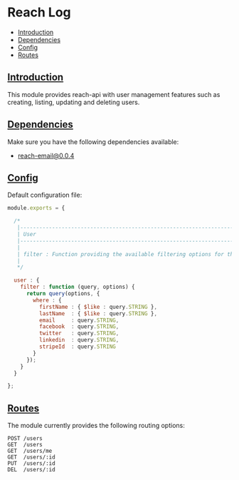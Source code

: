 # Reach Log

  - [Introduction](#introduction)
  - [Dependencies](#dependencies)
  - [Config](#config)
  - [Routes](#routes)

## [Introduction](#introduction)

This module provides reach-api with user management features such as creating, listing, updating and deleting users.

## [Dependencies](#dependencies)

Make sure you have the following dependencies available:

 - reach-email@0.0.4

## [Config](#config)

Default configuration file:

```js
module.exports = {

  /*
   |--------------------------------------------------------------------------------
   | User
   |--------------------------------------------------------------------------------
   |
   | filter : Function providing the available filtering options for the user
   |
   */

  user : {
    filter : function (query, options) {
      return query(options, {
        where : {
          firstName : { $like : query.STRING },
          lastName  : { $like : query.STRING },
          email     : query.STRING,
          facebook  : query.STRING,
          twitter   : query.STRING,
          linkedin  : query.STRING,
          stripeId  : query.STRING
        }
      });
    }
  }

};
```

## [Routes](#routes)

The module currently provides the following routing options:

```
POST /users
GET  /users
GET  /users/me
GET  /users/:id
PUT  /users/:id
DEL  /users/:id
```